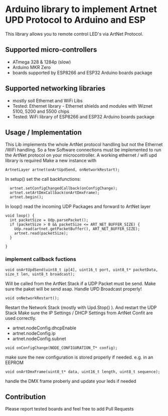 # Arduino library to implement Artnet UPD Protocol to Arduino and ESP

This library allows you to remote control LED's via ArtNet Protocol.

## Supported micro-controllers

* ATmega 328 & 1284p (slow)
* Arduino MKR Zero
* boards supported by ESP8266 and ESP32 Arduino boards package  

## Supported networking libraries
* mostly soll Ethernet and WiFi Libs
* Tested: Ethernet library - Ethernet shields and modules with Wiznet 5100, 5200 and 5500 chips
* Tested: WiFi library of ESP8266 and ESP32 Arduino boards package


## Usage / Implementation
This Lib implements the whole ArtNet protocol handling but not the Ethernet /WiFi handling.
So a few Software connections must be implemented to run the ArtNet protocol on your microcontroller.
A working ethernet / wifi upd library is required
Make a new instance with
```
ArtnetLayer artnet(onArtUpdSend, onNetworkRestart);
```

In setup() set the call backfunctions:
```
  artnet.setConfigChangedCallback(onConfigChange);
  artnet.setArtDmxCallback(onArtDmxFrame);
  artnet.begin();
```

In loop() read the incoming UDP Packages and forward to ArtNet layer
```
void loop() {
  int packetSize = Udp.parsePacket();
  if (packetSize > 0 && packetSize <= ART_NET_BUFFER_SIZE) {
    Udp.read(artnet.getPacketBuffer(), ART_NET_BUFFER_SIZE);
    artnet.read(packetSize);
  }

}
```

### implement callback fuctions
```
void onArtUpdSend(uint8_t ip[4], uint16_t port, uint8_t* packetData, size_t len, uint8_t broadcast);
```
Will be called from the ArtNet Stack if a UDP Packet must be send. Make sure the paket will be send asap.
Handle UPD Broadcast properly!

```
void onNetworkRestart();
```
Restart the Network Stack (mostly with Upd.Stop() ). And restart the UDP Stack
Make sure the IP Settings / DHCP Settings from ArtNet Confit are used correctly. 
* artnet.nodeConfig.dhcpEnable 
* artnet.nodeConfig.ip 
* artnet.nodeConfig.subnet


```
void onConfigChange(NODE_CONFIGURATION_T* config);
```
make sure the new configuration is stored properly if needed. e.g. in an EEPROM


```
void onArtDmxFrame(uint8_t* data, uint16_t length, uint8_t sequence);
```
handle the DMX frame proberly and update your leds if needed




## Contribution
Please report tested boards and feel free to add Pull Requests
